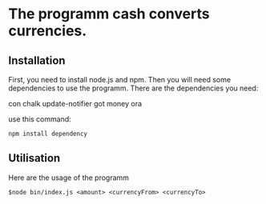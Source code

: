# The programm cash converts currencies.

## Installation

First, you need to install node.js and npm.
Then you will need some dependencies to use the programm.
There are the dependencies you need:

con
chalk
update-notifier
got
money
ora

use this command: 

```
npm install dependency
```

## Utilisation

Here are the usage of the programm

```
$node bin/index.js <amount> <currencyFrom> <currencyTo> 
```




